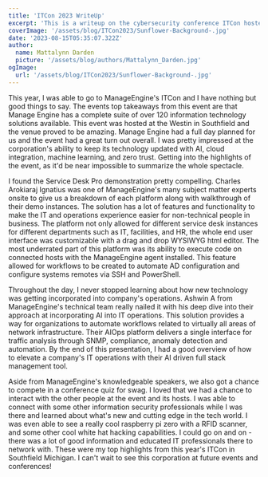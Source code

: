 ```yaml
---
title: 'ITCon 2023 WriteUp'
excerpt: 'This is a writeup on the cybersecurity conference ITCon hosted by Emagine Engine.'
coverImage: '/assets/blog/ITCon2023/Sunflower-Background-.jpg'
date: '2023-08-15T05:35:07.322Z'
author:
  name: Mattalynn Darden
  picture: '/assets/blog/authors/Mattalynn_Darden.jpg'
ogImage:
  url: '/assets/blog/ITCon2023/Sunflower-Background-.jpg'
---
```


This year, I was able to go to ManageEngine's ITCon and I have nothing but good things to say. The events top takeaways from this event are that Manage Engine has a complete suite of over 120 information technology solutions available. This event was hosted at the Westin in Southfield and the venue proved to be amazing. Manage Engine had a full day planned for us and the event had a great turn out overall. I was pretty impressed at the corporation's ability to keep its technology updated with AI, cloud integration, machine learning, and zero trust. Getting into the highlights of the event, as it'd be near impossible to summarize the whole spectacle.

I found the Service Desk Pro demonstration pretty compelling. Charles Arokiaraj Ignatius was one of ManageEngine's many subject matter experts onsite to give us a breakdown of each platform along with walkthrough of their demo instances. The solution has a lot of features and functionality to make the IT and operations experience easier for non-technical people in business. The platform not only allowed for different service desk instances for different departments such as IT, facilities, and HR, the whole end user interface was customizable with a drag and drop WYSIWYG html editor. The most underrated part of this platform was its ability to execute code on connected hosts with the ManageEngine agent installed. This feature allowed for workflows to be created to automate AD configuration and configure systems remotes via SSH and PowerShell.

Throughout the day, I never stopped learning about how new technology was getting incorporated into company's operations. Ashwin A from ManageEngine's technical team really nailed it with his deep dive into their approach at incorporating AI into IT operations. This solution provides a way for organizations to automate workflows related to virtually all areas of network infrastructure. Their AIOps platform delivers a single interface for traffic analysis through SNMP, compliance, anomaly detection and automation. By the end of this presentation, I had a good overview of how to elevate a company's IT operations with their AI driven full stack management tool.

Aside from ManageEngine's knowledgeable speakers, we also got a chance to compete in a conference quiz for swag. I loved that we had a chance to interact with the other people at the event and its hosts. I was able to connect with some other information security professionals while I was there and learned about what's new and cutting edge in the tech world. I was even able to see a really cool raspberry pi zero with a RFID scanner, and some other cool white hat hacking capabilities. I could go on and on - there was a lot of good information and educated IT professionals there to network with. These were my top highlights from this year's ITCon in Southfield Michigan. I can't wait to see this corporation at future events and conferences!
